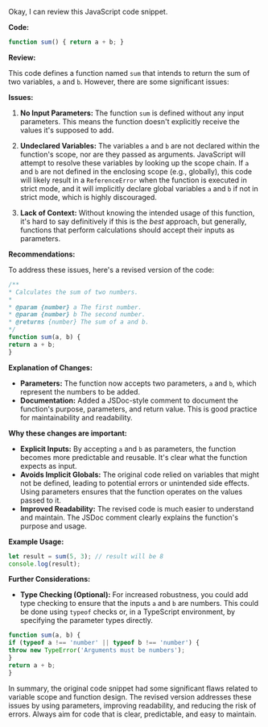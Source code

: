 Okay, I can review this JavaScript code snippet.

**Code:**

```javascript
function sum() { return a + b; }
```

**Review:**

This code defines a function named `sum` that intends to return the sum of two variables, `a` and `b`. However, there
are some significant issues:

**Issues:**

1. **No Input Parameters:** The function `sum` is defined without any input parameters. This means the function doesn't
explicitly receive the values it's supposed to add.

2. **Undeclared Variables:** The variables `a` and `b` are not declared within the function's scope, nor are they passed
as arguments. JavaScript will attempt to resolve these variables by looking up the scope chain. If `a` and `b` are not
defined in the enclosing scope (e.g., globally), this code will likely result in a `ReferenceError` when the function is
executed in strict mode, and it will implicitly declare global variables `a` and `b` if not in strict mode, which is
highly discouraged.

3. **Lack of Context:** Without knowing the intended usage of this function, it's hard to say definitively if this is
the *best* approach, but generally, functions that perform calculations should accept their inputs as parameters.

**Recommendations:**

To address these issues, here's a revised version of the code:

```javascript
/**
* Calculates the sum of two numbers.
*
* @param {number} a The first number.
* @param {number} b The second number.
* @returns {number} The sum of a and b.
*/
function sum(a, b) {
return a + b;
}
```

**Explanation of Changes:**

* **Parameters:** The function now accepts two parameters, `a` and `b`, which represent the numbers to be added.
* **Documentation:** Added a JSDoc-style comment to document the function's purpose, parameters, and return value. This
is good practice for maintainability and readability.

**Why these changes are important:**

* **Explicit Inputs:** By accepting `a` and `b` as parameters, the function becomes more predictable and reusable. It's
clear what the function expects as input.
* **Avoids Implicit Globals:** The original code relied on variables that might not be defined, leading to potential
errors or unintended side effects. Using parameters ensures that the function operates on the values passed to it.
* **Improved Readability:** The revised code is much easier to understand and maintain. The JSDoc comment clearly
explains the function's purpose and usage.

**Example Usage:**

```javascript
let result = sum(5, 3); // result will be 8
console.log(result);
```

**Further Considerations:**

* **Type Checking (Optional):** For increased robustness, you could add type checking to ensure that the inputs `a` and
`b` are numbers. This could be done using `typeof` checks or, in a TypeScript environment, by specifying the parameter
types directly.

```javascript
function sum(a, b) {
if (typeof a !== 'number' || typeof b !== 'number') {
throw new TypeError('Arguments must be numbers');
}
return a + b;
}
```

In summary, the original code snippet had some significant flaws related to variable scope and function design. The
revised version addresses these issues by using parameters, improving readability, and reducing the risk of errors.
Always aim for code that is clear, predictable, and easy to maintain.